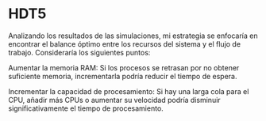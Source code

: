 # HDT5
Analizando los resultados de las simulaciones, mi estrategia se enfocaría en encontrar el balance óptimo entre los recursos del sistema y el flujo de trabajo. Consideraría los siguientes puntos:

Aumentar la memoria RAM: Si los procesos se retrasan por no obtener suficiente memoria, incrementarla podría reducir el tiempo de espera.

Incrementar la capacidad de procesamiento: Si hay una larga cola para el CPU, añadir más CPUs o aumentar su velocidad podría disminuir significativamente el tiempo de procesamiento.